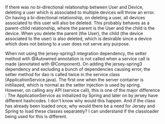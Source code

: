 If there was no bi-directional relationship between User and Device, deleting a user which is associated to multiple devices will throw an error. On having a bi-directional relationship, on deleting a user, all devices associated to this user will also be deleted. This probably behaves as a parent-child relationship, where the parent is the User and the child is the device. When you delete the parent (the User), the child (the device associated to the user) is also deleted, which is desirable since a device which does not belong to a user does not serve any purpose.

When not using the jersey-spring3 integration dependency, the setter method with @Autowired annotation is not called when a service call is made (annotated with @Component). On adding the jersey-spring3 dependency and excluding a bunch of dependencies causing error, the setter method for dao is called twice in the service class (ApplicationService.java). The first one when the server container is initiliazed, which is normal as the setter injection is used by spring. However, on calling any API (service call), this is one of the major difference : The ApplicationService as initialized by Spring and later on by jersey have different hashcodes. I don't know why would this happen. And if the class has already been loaded once, why would there be a need for Jersey and Spring to load these classes separately? I can understand if the classloader being used for this is different.